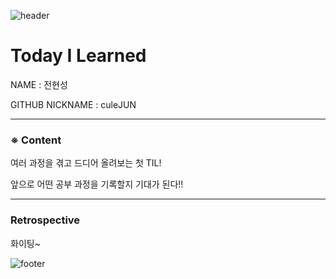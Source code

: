 ![header](https://capsule-render.vercel.app/api?type=soft&color=084B8A&height=20&section=header)
# Today I Learned

NAME : 전현성

GITHUB NICKNAME : culeJUN

---

### ※ Content

여러 과정을 겪고 드디어 올려보는 첫 TIL!

앞으로 어떤 공부 과정을 기록할지 기대가 된다!!


---

### Retrospective

화이팅~

![footer](https://capsule-render.vercel.app/api?type=soft&color=084B8A&height=20&section=footer)
